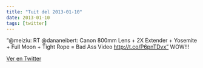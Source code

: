 ```yaml
---
title: "Tuit del 2013-01-10"
date: 2013-01-10
tags: [twitter]
---
```


“@meiziu: RT @dananeibert: Canon 800mm Lens + 2X Extender + Yosemite + Full Moon + Tight Rope = Bad Ass Video http://t.co/P6pnTDvx” WOW!!!



[Ver en Twitter](https://twitter.com/i/web/status/289355542437187584)
